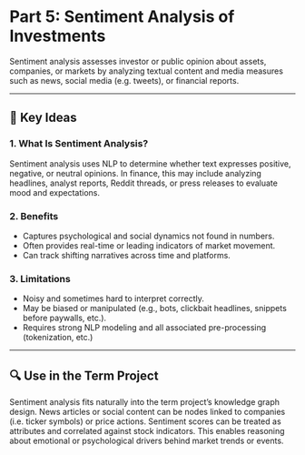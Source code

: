 # Part 5: Sentiment Analysis of Investments

Sentiment analysis assesses investor or public opinion about assets, companies, or markets by analyzing textual content and media measures such as news, social media (e.g. tweets), or financial reports.

---

## 🔑 Key Ideas

### 1. What Is Sentiment Analysis?

Sentiment analysis uses NLP to determine whether text expresses positive, negative, or neutral opinions. In finance, this may include analyzing headlines, analyst reports, Reddit threads, or press releases to evaluate mood and expectations.

### 2. Benefits

- Captures psychological and social dynamics not found in numbers.
- Often provides real-time or leading indicators of market movement.
- Can track shifting narratives across time and platforms.

### 3. Limitations

- Noisy and sometimes hard to interpret correctly.
- May be biased or manipulated (e.g., bots, clickbait headlines, snippets before paywalls, etc.).
- Requires strong NLP modeling and all associated pre-processing (tokenization, etc.)

---

## 🔍 Use in the Term Project

Sentiment analysis fits naturally into the term project’s knowledge graph design. News articles or social content can be nodes linked to companies (i.e. ticker symbols) or price actions. Sentiment scores can be treated as attributes and correlated against stock indicators. This enables reasoning about emotional or psychological drivers behind market trends or events.

